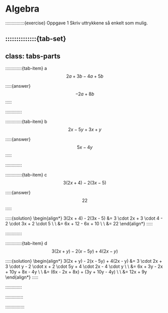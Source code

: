 # Algebra

:::::::::::::::{exercise} Oppgave 1
Skriv uttrykkene så enkelt som mulig.

::::::::::::::{tab-set}
---
class: tabs-parts
---
:::::::::::::{tab-item} a
$$
2a + 3b - 4a + 5b
$$

:::::{answer}
$$
-2a + 8b
$$
:::::

:::::::::::::


:::::::::::::{tab-item} b
$$
2x - 5y + 3x + y
$$

:::::{answer}
$$
5x - 4y
$$
:::::

:::::::::::::


:::::::::::::{tab-item} c
$$
3(2x + 4) - 2(3x - 5)
$$

:::::{answer}
$$
22
$$
:::::


:::::{solution}
\begin{align*}
    3(2x + 4) - 2(3x - 5) &= 3 \cdot 2x + 3 \cdot 4 - 2 \cdot 3x + 2 \cdot 5 \\
    \\
    &= 6x + 12 - 6x + 10 \\
    \\
    &= 22
\end{align*}
:::::

:::::::::::::


:::::::::::::{tab-item} d
$$
3(2x + y) - 2(x - 5y) + 4(2x - y)
$$


:::::{solution}
\begin{align*}
    3(2x + y) - 2(x - 5y) + 4(2x - y) &= 3 \cdot 2x + 3 \cdot y - 2 \cdot x + 2 \cdot 5y + 4 \cdot 2x - 4 \cdot y \\
    \\
    &= 6x + 3y - 2x + 10y + 8x - 4y \\
    \\
    &= (6x - 2x + 8x) + (3y + 10y - 4y) \\
    \\
    &= 12x + 9y
\end{align*}
:::::

:::::::::::::

::::::::::::::


:::::::::::::::